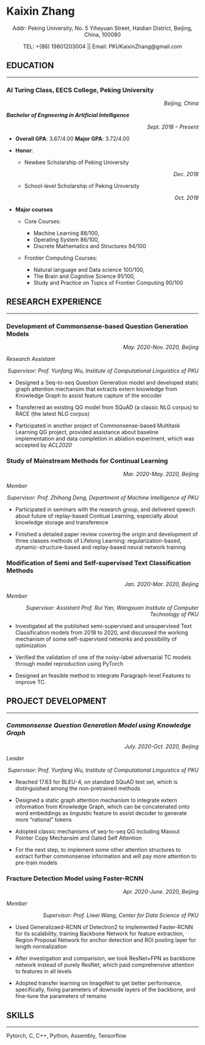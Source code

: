 # Kaixin Zhang

<p align="center">Addr: Peking University, No. 5 Yiheyuan Street, Haidian District,
Beijing, China, 100080</p>

<p align="center">TEL: +(86) 19801203004 || Email: PKUKaixinZhang@gmail.com</p>




## EDUCATION
____
### **AI Turing Class, EECS College, Peking University**                             
*<p align="right">Beijing, China*</p>

***Bachelor of Engneering in Artificial Intelligence***                         
*<p align="right">Sept. 2018 – Present*</p>

- **Overall GPA**: 3.67/4.00
**Major GPA**: 3.72/4.00

- **Honor**: 
    - Newbee Scholarship of Peking University <p align="right">*Dec. 2018*</p>
    - School-level Scholarship of Peking University <p align="right">*Oct. 2019*</p>

- **Major courses**

    - Core Courses:
        - Machine Learning 88/100,
        - Operating System 86/100,
        - Discrete Mathematics and Structures 94/100

    - Frontier Computing Courses:
        - Natural language and Data science 100/100,
        - The Brain and Cognitive Science 91/100,
        - Study and Practice on Topics of Frontier Computing 90/100



## **RESEARCH EXPERIENCE**
_____
### **Development of Commonsense-based Question Generation Models**                 
*<p align="right">May. 2020-Nov. 2020, Beijing*</p>

*Research Assistant* 
*<p align="right">Supervisor: Prof. Yunfang Wu, Institute of Computational Linguistics of PKU</p>*

-   Designed a Seq-to-seq Question Generation model and developed static graph attention mechansim that extracts extern knowledge from Knowledge Graph to assist feature capture of the encoder

-   Transferred an existing QG model from SQuAD (a classic NLG corpus) to RACE (the latest NLG corpus)

-   Participated in another project of Commonsense-based Multitask Learning QG project, provided assistance about baseline implementation and data completion in ablation experiment, which was accepted by *ACL2020*

### **Study of Mainstream Methods for Continual Learning**                          
*<p align="right">Mar. 2020-May. 2020, Beijing</p>*

*Member* 
*<p align="right">Supervisor: Prof. Zhihong Deng, Department of Machine Intelligence of PKU</p>*

-   Participated in seminars with the research group, and delivered speech about future of replay-based Contiual Learning, especially about knowledge storage and transference

-   Finished a detailed paper review covering the origin and development of three classes methods of Lifelong Learning: regularization-based, dynamic-structure-based and replay-based neural network training

### **Modification of Semi and Self-supervised Text Classification Methods**        
*<p align="right">Jan. 2020-Mar. 2020, Beijing</p>*

*Member* 
*<p align="right">Supervisor: Assistant Prof. Rui Yan,* *Wangxuan Institute of Computer Technology of PKU</p>*

-   Investigated all the published semi-supervised and unsupervised Text Classification models from 2018 to 2020, and discussed the working mechanism of some self-supervised networks and possibility of optimization

-   Verified the validation of one of the noisy-label adversarial TC models through model reproduction using PyTorch

-   Designed an feasible method to integrate Paragraph-level Features to improve TC.



## **PROJECT DEVELOPMENT**
_____
### ***Commonsense Question Generation Model using Knowledge Graph***               
*<p align="right">July. 2020-Oct. 2020, Beijing*</p>

*Leader* 
*<p align="right">Supervisor: Prof. Yunfang Wu, Institute of Computational Linguistics of PKU*</p>

-   Reached 17.63 for BLEU-4, on standard SQuAD test set, which is distinguished among the non-pretrained methods

-   Designed a static graph attention mechanism to integrate extern information from Knowledge Graph, which can be concatenated onto word embeddings as linguistic feature to assist decoder to generate more “rational” tokens

-   Adopted classic mechanisms of seq-to-seq QG including Maxout Pointer Copy Mechansim and Gated Self Attention

-   For the next step, to implement some other attention structures to extract further commonsense information and will pay more attention to pre-train models

### **Fracture Detection Model using Faster-RCNN** 
*<p align="right">Apr. 2020-June. 2020, Beijing*</p>

*Member* 
*<p align="right">Supervisor: Prof. Liwei Wang, Center for Data Science of PKU*</p>

-   Used Generalizaed-RCNN of Detectron2 to implemented Faster-RCNN for its scalability, training Backbone Network for feature extraction, Region Proposal Network for anchor detection and ROI pooling layer for length normalization

-   After investigation and comparision, we took ResNet+FPN as backbone network instead of purely ResNet, which paid comprehensive attention to features in all levels

-   Adopted transfer learning on ImageNet to get better performance, specifically, fixing parameters of downside layers of the backbone, and fine-tune the parameters of remains



## **SKILLS**
____
Pytorch, C, C++, Python, Assembly, Tensorflow

